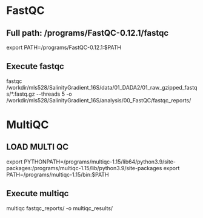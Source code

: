 

# FastQC
## Full path: /programs/FastQC-0.12.1/fastqc 
export PATH=/programs/FastQC-0.12.1:$PATH

## Execute fastqc 
fastqc /workdir/mls528/SalinityGradient_16S/data/01_DADA2/01_raw_gzipped_fastqs/*.fastq.gz --threads 5 -o /workdir/mls528/SalinityGradient_16S/analysis/00_FastQC/fastqc_reports/


# MultiQC

## LOAD MULTI QC
export PYTHONPATH=/programs/multiqc-1.15/lib64/python3.9/site-packages:/programs/multiqc-1.15/lib/python3.9/site-packages
export PATH=/programs/multiqc-1.15/bin:$PATH

## Execute multiqc 

multiqc fastqc_reports/ -o multiqc_results/
